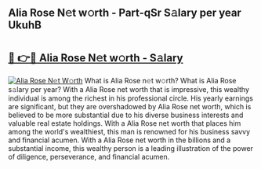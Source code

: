 ## Alia Rose N𝚎t w𝚘rth - Part-qSr S𝚊lary per year UkuhB

# <h2><a href="http://gc4ocp.nevu.top/?p=Alia+Rose">🔗 👉🔴 Alia Rose N𝚎t w𝚘rth - S𝚊lary</a></h2>

[![Alia Rose N𝚎t W𝚘rth](https://i.imgur.com/Oavwk0R.jpeg)](http://gc4ocp.nevu.top/?p=Alia+Rose)
What is Alia Rose n𝚎t w𝚘rth? What is Alia Rose s𝚊lary per year?
With a Alia Rose net worth that is impressive, this wealthy individual is among the richest in his professional circle. His yearly earnings are significant, but they are overshadowed by Alia Rose net worth, which is believed to be more substantial due to his diverse business interests and valuable real estate holdings. With a Alia Rose net worth that places him among the world's wealthiest, this man is renowned for his business savvy and financial acumen. With a Alia Rose net worth in the billions and a substantial income, this wealthy person is a leading illustration of the power of diligence, perseverance, and financial acumen.
